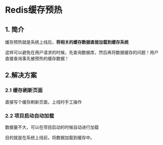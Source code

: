 # Redis缓存预热

## 1. 简介

缓存预热就是系统上线后，**将相关的缓存数据直接加载到缓存系统**

这样可以避免在用户请求的时候，先查询数据库，然后再将数据缓存的问题！用户直接查询事先被预热的缓存数据！

## 2.解决方案

### 2.1 缓存刷新页面

直接写个缓存刷新页面，上线时手工操作

### 2.2 项目启动自动加载

数据量不大，可以在项目启动的时候自动进行加载





目的就是在系统上线前，将数据加载到缓存中。
